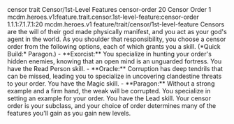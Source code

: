 <ability>
  <metadata>
    <class>censor</class>
    <feature_type>trait</feature_type>
    <file_dpath>Censor/1st-Level Features</file_dpath>
    <item_id>censor-order</item_id>
    <item_index>20</item_index>
    <item_name>Censor Order</item_name>
    <level>1</level>
    <scc>mcdm.heroes.v1:feature.trait.censor.1st-level-feature:censor-order</scc>
    <scdc>1.1.1:7.1.7.1:20</scdc>
    <source>mcdm.heroes.v1</source>
    <type>feature/trait/censor/1st-level-feature</type>
  </metadata>
  <effects>
    <effect type="mundane">Censors are the will of their god made physically manifest, and you act as your god&apos;s agent in the world. As you shoulder that responsibility, you choose a censor order from the following options, each of which grants you a skill. (*Quick Build:* Paragon.)
- **Exorcist:** You specialize in hunting your order&apos;s hidden enemies, knowing that an open mind is an unguarded fortress. You have the Read Person skill.
- **Oracle:** Corruption has deep tendrils that can be missed, leading you to specialize in uncovering clandestine threats to your order. You have the Magic skill.
- **Paragon:** Without a strong example and a firm hand, the weak will be corrupted. You specialize in setting an example for your order. You have the Lead skill.
Your censor order is your subclass, and your choice of order determines many of the features you&apos;ll gain as you gain new levels.</effect>
  </effects>
</ability>
